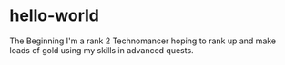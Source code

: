# hello-world
The Beginning
I'm a rank 2 Technomancer hoping to rank up and make loads of gold using my skills in advanced quests.
